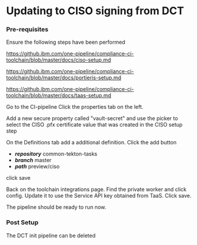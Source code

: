 # Updating to CISO signing from DCT

### Pre-requisites

Ensure the following steps have been performed

<https://github.ibm.com/one-pipeline/compliance-ci-toolchain/blob/master/docs/ciso-setup.md>

<https://github.ibm.com/one-pipeline/compliance-ci-toolchain/blob/master/docs/portieris-setup.md>

<https://github.ibm.com/one-pipeline/compliance-ci-toolchain/blob/master/docs/taas-setup.md>

Go to the CI-pipeline
Click the properties tab on the left.

Add a new secure property called "vault-secret" and use the picker to select the CISO .pfx certificate value that was created in the CISO setup step

On the Definitions tab add a additional definition. Click the add button
- ***repository*** common-tekton-tasks
- ***branch*** master
- ***path*** preview/ciso

click save


Back on the toolchain integrations page. Find the private worker and click config. Update it to use the Service API key obtained from TaaS. Click save.

The pipeline should be ready to run now.


### Post Setup
The DCT init pipeline can be deleted

